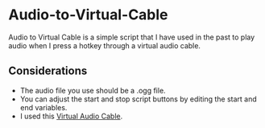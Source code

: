 # Audio-to-Virtual-Cable
Audio to Virtual Cable is a simple script that I have used in the past to play audio when I press a hotkey through a virtual audio cable.
## Considerations
- The audio file you use should be a .ogg file.
- You can adjust the start and stop script buttons by editing the start and end variables.
- I used this [Virtual Audio Cable](https://vb-audio.com/Cable/).
